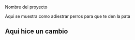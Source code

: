 Nombre del proyecto 

Aqui se muestra como adiestrar perros para que te den la pata
## Aqui hice un cambio

